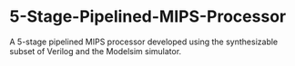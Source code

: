 # 5-Stage-Pipelined-MIPS-Processor
A 5-stage pipelined MIPS processor developed using the synthesizable subset of Verilog and the Modelsim simulator. 
